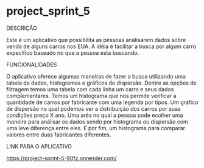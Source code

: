 # project_sprint_5

DESCRIÇÂO

  Este é um aplicativo que possibilita as pessoas análisarem dados sobre venda de alguns carros nos EUA.
A idéia é facilitar a busca por algum carro expecífico baseado no que a pessoa esta buscando.

FUNCIONALIDADES

  O aplicativo oferece algumas maneiras de fazer a busca utilizando uma tabela de dados, histogramas e gráficos de dispersão. 
  Dentre as opções de filtragem temos uma tabela com cada linha um carro e seus dados complementares.
  Temos um histograma que nos permite verificar a quantidade de carros por fabricante com uma legenda por tipos.
  Um gráfico de dispersão no qual podemos ver a distribuição dos carros por suas condições preço X ano.
  Uma aréa no qual a pessoa pode ecolher uma maneira para análisar os dados sendo por histograma ou dispersão com uma leve diferença entre eles.
  E por fim, um histograma para comparar valores entre duas fabricantes diferentes.

  LINK PARA O APLICATIVO

  https://project-sprint-5-90fz.onrender.com/
